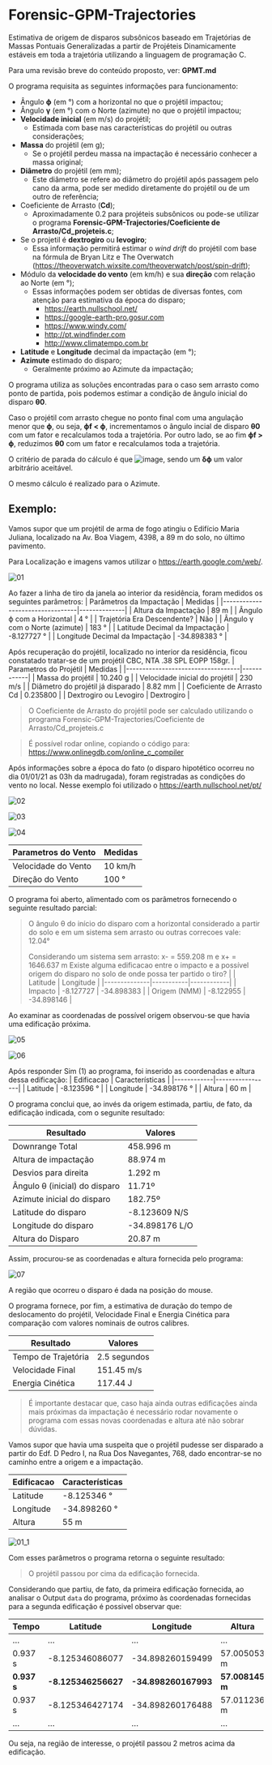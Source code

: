 # Forensic-GPM-Trajectories
Estimativa de origem de disparos subsônicos baseado em Trajetórias de Massas Pontuais Generalizadas a partir de Projéteis Dinamicamente estáveis em toda a trajetória utilizando a linguagem de programação C.

Para uma revisão breve do conteúdo proposto, ver: **GPMT.md**

O programa requisita as seguintes informações para funcionamento:
- Ângulo **ϕ** (em °) com a horizontal no que o projétil impactou;
- Ângulo **γ** (em °) com o Norte (azimute) no que o projétil impactou;
- **Velocidade inicial** (em m/s) do projétil;
  - Estimada com base nas características do projétil ou outras considerações;
- **Massa** do projétil (em g);
  - Se o projétil perdeu massa na impactação é necessário conhecer a massa original;
- **Diâmetro** do projétil (em mm);
  - Este diâmetro se refere ao diâmetro do projétil após passagem pelo cano da arma, pode ser medido diretamente do projétil ou de um outro de referência;
- Coeficiente de Arrasto (**Cd**);
  - Aproximadamente 0.2 para projéteis subsônicos ou pode-se utilizar o programa **Forensic-GPM-Trajectories/Coeficiente de Arrasto/Cd_projeteis.c**;
- Se o projetil é **dextrogiro** ou **levogiro**;
  - Essa informação permitirá estimar o *wind drift* do projétil com base na fórmula de Bryan Litz e The Overwatch (https://theoverwatch.wixsite.com/theoverwatch/post/spin-drift);
- Módulo da **velocidade do vento** (em km/h) e sua **direção** com relação ao Norte (em °);
  - Essas informações podem ser obtidas de diversas fontes, com atenção para estimativa da época do disparo;
    - https://earth.nullschool.net/
    - https://google-earth-pro.gosur.com
    - https://www.windy.com/
    - http://pt.windfinder.com
    - http://www.climatempo.com.br
- **Latitude** e **Longitude** decimal da impactação (em °);
- **Azimute** estimado do disparo;
  - Geralmente próximo ao Azimute da impactação;

O programa utiliza as soluções encontradas para o caso sem arrasto como ponto de partida, pois podemos estimar a condição de ângulo inicial do disparo **θ0**.

Caso o projétil com arrasto chegue no ponto final com uma angulação menor que **ϕ**, ou seja, **ϕf < ϕ**, incrementamos o ângulo incial de disparo **θ0** com um fator e recalculamos toda a trajetória. Por outro lado, se ao fim **ϕf > ϕ**, reduzimos **θ0** com um fator e recalculamos toda a trajetória.

O critério de parada do cálculo é que ![image](https://user-images.githubusercontent.com/86118560/122674610-4e1c7500-d1ac-11eb-90d4-e1afafdb3a1f.png), sendo um **δϕ** um valor arbitrário aceitável. 

O mesmo cálculo é realizado para o Azimute.

## Exemplo:
Vamos supor que um projétil de arma de fogo atingiu o Edifício Maria Juliana, localizado na Av. Boa Viagem, 4398, a 89 m do solo, no último pavimento.

Para Localização e imagens vamos utilizar o https://earth.google.com/web/.

![01](https://user-images.githubusercontent.com/86118560/123481188-c1255180-d5d9-11eb-9a16-ed9b1921209c.jpg)

Ao fazer a linha de tiro da janela ao interior da residência, foram medidos os seguintes parâmetros:
| Parâmetros da Impactação        | Medidas      |
|---------------------------------|--------------|
| Altura da Impactação            | 89 m         |
| Ângulo ϕ com a Horizontal       | 4 °          |
| Trajetória Era Descendente?     | Não          |
| Ângulo γ com o Norte (azimute)  | 183 °        |
| Latitude Decimal da Impactação  | -8.127727 °  |
| Longitude Decimal da Impactação | -34.898383 ° |

Após recuperação do projétil, localizado no interior da residência, ficou constatado tratar-se de um projétil CBC, NTA .38 SPL EOPP 158gr.
|  Parametros do Projétil           | Medidas    |
|-----------------------------------|------------|
| Massa do projétil                 | 10.240 g   |
| Velocidade inicial do projétil    | 230 m/s    |
| Diâmetro do projétil já disparado | 8.82 mm    |
| Coeficiente de Arrasto Cd         | 0.235800   |
| Dextrogiro ou Levogiro            | Dextrogiro |

> O Coeficiente de Arrasto do projétil pode ser calculado utilizando o programa Forensic-GPM-Trajectories/Coeficiente de Arrasto/Cd_projeteis.c

> É possível rodar online, copiando o código para: https://www.onlinegdb.com/online_c_compiler

Após informações sobre a época do fato (o disparo hipotético ocorreu no dia 01/01/21 as 03h da madrugada), foram registradas as condições do vento no local. Nesse exemplo foi utilizado o https://earth.nullschool.net/pt/

![02](https://user-images.githubusercontent.com/86118560/123483006-7c4eea00-d5dc-11eb-8635-68d998fc2b81.jpg)

![03](https://user-images.githubusercontent.com/86118560/123483012-7eb14400-d5dc-11eb-8f80-4463bfac3b76.jpg)

![04](https://user-images.githubusercontent.com/86118560/123483016-807b0780-d5dc-11eb-863f-d4a5ec3bcf2f.jpg)

| Parametros do Vento | Medidas   |
|---------------------|-----------|
| Velocidade do Vento | 10 km/h   |
| Direção do Vento    | 100 °     |

O programa foi aberto, alimentado com os parâmetros fornecendo o seguinte resultado parcial:
>O ângulo θ do início do disparo com a horizontal considerado a partir do solo e em um sistema sem arrasto ou outras correcoes vale: 12.04°
>
>Considerando um sistema sem arrasto: x- = 559.208 m e x+ = 1646.637 m
>Existe alguma edificacao entre o impacto e a possível origem do disparo no solo de onde possa ter partido o tiro?
>|              | Latitude  | Longitude  |
>|--------------|-----------|------------|
>| Impacto      | -8.127727 | -34.898383 |
>| Origem (NMM) | -8.122955 | -34.898146 |

Ao examinar as coordenadas de possível origem observou-se que havia uma edificação próxima.

![05](https://user-images.githubusercontent.com/86118560/123485984-9939ec00-d5e1-11eb-9b85-d6e80a7a91b7.jpg)

![06](https://user-images.githubusercontent.com/86118560/123486256-0d748f80-d5e2-11eb-88e7-65ce055537c6.jpg)

Após responder Sim (1) ao programa, foi inserido as coordenadas e altura dessa edificação:
| Edificacao | Características |
|------------|-----------------|
| Latitude   | -8.123596 °     |
| Longitude  | -34.898176 °    |
| Altura     | 60 m            |

O programa conclui que, ao invés da origem estimada, partiu, de fato, da edificação indicada, com o segunite resultado:

| Resultado                     | Valores        |
|-------------------------------|----------------|
| Downrange Total               | 458.996 m      |
| Altura de impactação          | 88.974 m       |
| Desvios para direita          | 1.292 m        |
| Ângulo θ (inicial) do disparo | 11.71º         |
| Azimute inicial do disparo    | 182.75º        |
| Latitude do disparo           | -8.123609 N/S  |
| Longitude do disparo          | -34.898176 L/O |
| Altura do Disparo             | 20.87 m        |

Assim, procurou-se as coordenadas e altura fornecida pelo programa:

![07](https://user-images.githubusercontent.com/86118560/123486950-63960280-d5e3-11eb-8d8f-ac8c8d8aece2.jpg)

A região que ocorreu o disparo é dada na posição do mouse.

O programa fornece, por fim, a estimativa de duração do tempo de deslocamento do projétil, Velocidade Final e Energia Cinética para comparação com valores nominais de outros calibres.

| Resultado                     | Valores        |
|-------------------------------|----------------|
| Tempo de Trajetória           | 2.5 segundos   |
| Velocidade Final              | 151.45 m/s     |
| Energia Cinética              | 117.44 J       |

> É importante destacar que, caso haja ainda outras edificações ainda mais próximas da impactação é necessário rodar novamente o programa com essas novas coordenadas e altura até não sobrar dúvidas.

Vamos supor que havia uma suspeita que o projétil pudesse ser disparado a partir do Edf. D Pedro I, na Rua Dos Navegantes, 768, dado encontrar-se no caminho entre a origem e a impactação.

| Edificacao | Características |
|------------|-----------------|
| Latitude   | -8.125346 °     |
| Longitude  | -34.898260 °    |
| Altura     | 55 m            |

![01_1](https://user-images.githubusercontent.com/86118560/123550644-e5ea0800-d744-11eb-8602-18e65dd0fa21.jpg)

Com esses parâmetros o programa retorna o seguinte resultado:
> O projétil passou por cima da edificação fornecida.

Considerando que partiu, de fato, da primeira edificação fornecida, ao analisar o Output `data` do programa, próximo às coordenadas fornecidas para a segunda edificação é possivel observar que:

| Tempo  | Latitude        | Longitude        | Altura      |
|--------|-----------------|------------------|-------------|
| …      | …               | …                | …           |
| 0.937 s| -8.125346086077 | -34.898260159499 | 57.005053 m |
| **0.937 s**| **-8.125346256627** | **-34.898260167993** | **57.008145 m** |
| 0.937 s| -8.125346427174 | -34.898260176488 | 57.011236 m |
| …      | …               | …                | …           |

Ou seja, na região de interesse, o projétil passou 2 metros acima da edificação.
